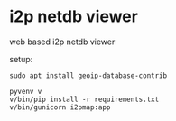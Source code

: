 # i2p netdb viewer


web based i2p netdb viewer


setup:

    sudo apt install geoip-database-contrib

    pyvenv v
    v/bin/pip install -r requirements.txt
    v/bin/gunicorn i2pmap:app

